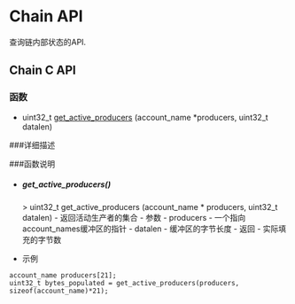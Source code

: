 # Chain API

查询链内部状态的API.

## Chain C API

### 函数

- uint32_t 	[get_active_producers](#get_active_producers) (account_name *producers, uint32_t datalen)


###详细描述 

###函数说明

- <h5> <span id="get_active_producers">get_active_producers()</span></h5>
    > uint32_t get_active_producers	(account_name * producers, uint32_t 	datalen)
    - 返回活动生产者的集合
    - 参数
        - producers - 一个指向account_names缓冲区的指针
        - datalen - 缓冲区的字节长度
    - 返回
        - 实际填充的字节数
    
- 示例
```
account_name producers[21];
uint32_t bytes_populated = get_active_producers(producers, sizeof(account_name)*21);
```